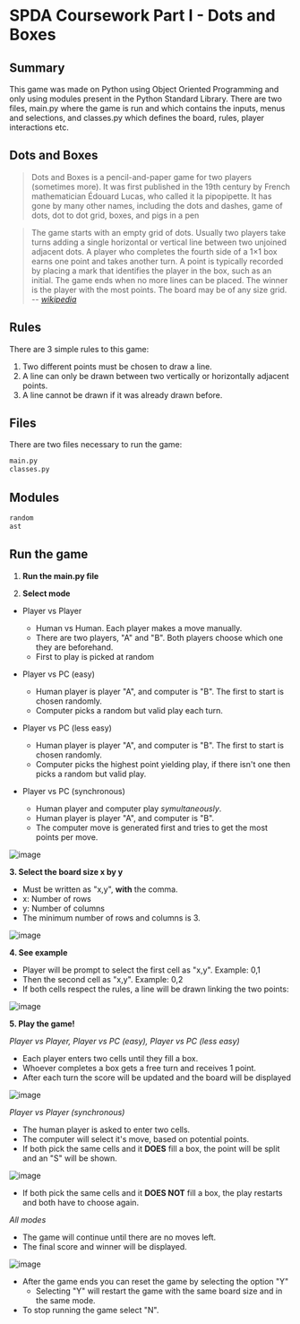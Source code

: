 # SPDA Coursework Part I - Dots and Boxes

## Summary
This game was made on Python using Object Oriented Programming and only using modules present in the Python Standard Library.
There are two files, main.py where the game is run and which contains the inputs, menus and selections, and classes.py which defines the board, rules, player interactions etc.

## Dots and Boxes

> Dots and Boxes is a pencil-and-paper game for two players (sometimes more). It was first published in the 19th century by French mathematician Édouard Lucas, who called it la pipopipette. It has gone by many other names, including the dots and dashes, game of dots, dot to dot grid, boxes, and pigs in a pen

> The game starts with an empty grid of dots. Usually two players take turns adding a single horizontal or vertical line between two unjoined adjacent dots. A player who completes the fourth side of a 1×1 box earns one point and takes another turn. A point is typically recorded by placing a mark that identifies the player in the box, such as an initial. The game ends when no more lines can be placed. The winner is the player with the most points. The board may be of any size grid.
> -- <cite>[wikipedia][1]</cite>

[1]: https://en.wikipedia.org/wiki/Dots_and_Boxes

## Rules

There are 3 simple rules to this game:

1. Two different points must be chosen to draw a line.
2. A line can only be drawn between two vertically or horizontally adjacent points.
3. A line cannot be drawn if it was already drawn before.

## Files
There are two files necessary to run the game:
```bash
main.py
classes.py
```

## Modules
```bash
random
ast
```

## Run the game
1. **Run the main.py file**

2. **Select mode**

  + Player vs Player
    - Human vs Human. Each player makes a move manually.
    - There are two players, "A" and "B". Both players choose which one they are beforehand.
    - First to play is picked at random
  
  + Player vs PC (easy)
    - Human player is player "A", and computer is "B". The first to start is chosen randomly. 
    - Computer picks a random but valid play each turn.

  + Player vs PC (less easy)
    - Human player is player "A", and computer is "B". The first to start is chosen randomly. 
    - Computer picks the highest point yielding play, if there isn't one then picks a random but valid play.
  
  + Player vs PC (synchronous)
    - Human player and computer play *symultaneously*.
    - Human player is player "A", and computer is "B".
    - The computer move is generated first and tries to get the most points per move.
   
![image](https://user-images.githubusercontent.com/48217684/208267248-faad96d7-51ab-4c9d-beea-a20a205bf733.png)

**3. Select the board size x by y**

  + Must be written as "x,y", **with** the comma.
  + x: Number of rows
  + y: Number of columns
  + The minimum number of rows and columns is 3.
  
![image](https://user-images.githubusercontent.com/48217684/208267620-a938884b-86ec-41b9-87be-3a8479beb188.png)

**4. See example**

  - Player will be prompt to select the first cell as "x,y". Example: 0,1
  - Then the second cell as "x,y". Example: 0,2
  - If both cells respect the rules, a line will be drawn linking the two points:

![image](https://user-images.githubusercontent.com/48217684/208267904-f0adcf43-e68c-4fd4-a475-e0f138d0b19e.png)

**5. Play the game!** 
 
 *Player vs Player, Player vs PC (easy), Player vs PC (less easy)*
 
  - Each player enters two cells until they fill a box.
  - Whoever completes a box gets a free turn and receives 1 point.
  - After each turn the score will be updated and the board will be displayed

  ![image](https://user-images.githubusercontent.com/48217684/208268298-54fd25b8-fbfc-46db-bb99-74674af129ec.png)
  
   *Player vs Player (synchronous)*
   
   - The human player is asked to enter two cells.
   - The computer will select it's move, based on potential points.
   - If both pick the same cells and it **DOES** fill a box, the point will be split and an "S" will be shown.
   
  ![image](https://user-images.githubusercontent.com/48217684/208269083-c4758536-c8c8-47ff-a1a2-eefe5c995d29.png)
  
   - If both pick the same cells and it **DOES NOT** fill a box, the play restarts and both have to choose again.

  *All modes*

  - The game will continue until there are no moves left.
  - The final score and winner will be displayed.

  ![image](https://user-images.githubusercontent.com/48217684/208268611-3fe1c993-84a8-4f30-bb2d-3743c931999f.png)
  
  - After the game ends you can reset the game by selecting the option "Y"
      - Selecting "Y" will restart the game with the same board size and in the same mode.
  - To stop running the game select "N".





